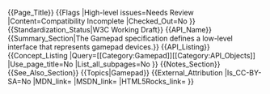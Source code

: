 {{Page_Title}}
{{Flags
|High-level issues=Needs Review
|Content=Compatibility Incomplete
|Checked_Out=No
}}
{{Standardization_Status|W3C Working Draft}}
{{API_Name}}
{{Summary_Section|The Gamepad specification defines a low-level interface that represents gamepad devices.}}
{{API_Listing}}
{{Concept_Listing
|Query=[[Category:Gamepad]][[Category:API_Objects]]
|Use_page_title=No
|List_all_subpages=No
}}
{{Notes_Section}}
{{See_Also_Section}}
{{Topics|Gamepad}}
{{External_Attribution
|Is_CC-BY-SA=No
|MDN_link=
|MSDN_link=
|HTML5Rocks_link=
}}